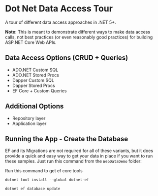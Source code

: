 # Dot Net Data Access Tour

A tour of different data access approaches in .NET 5+.

**Note:** This is meant to demonstrate different ways to make data access calls, not best practices (or even reasonably good practices) for building ASP.NET Core Web APIs.

## Data Access Options (CRUD + Queries)

- ADO.NET Custom SQL
- ADO.NET Stored Procs
- Dapper Custom SQL
- Dapper Stored Procs
- EF Core + Custom Queries

## Additional Options

- Repository layer
- Application layer

## Running the App - Create the Database

EF and its Migrations are not required for all of these variants, but it does provide a quick and easy way to get your data in place if you want to run these samples. Just run this command from the `WebDataDemo` folder:

Run this command to get ef core tools
```powershell
dotnet tool install --global dotnet-ef
```

```powershell
dotnet ef database update
```
